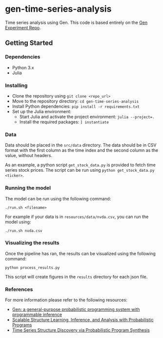 # gen-time-series-analysis

Time series analysis using Gen. This code is based entirely on the [Gen Experiment Repo](https://github.com/probcomp/pldi2019-gen-experiments).

## Getting Started

### Dependencies

- Python 3.x
- Julia

### Installing

- Clone the repository using `git clone <repo_url>`
- Move to the repository directory: `cd gen-time-series-analysis`
- Install Python dependencies: `pip install -r requirements.txt`
- Set up the Julia environment:
  - Start Julia and activate the project environment: `julia --project=.` 
  - Install the required packages: `] instantiate`

### Data

Data should be placed in the `src/data` directory. The data should be in CSV format with the first column as the time index and the second column as the value, without headers.

As an example, a python script `get_stock_data.py` is provided to fetch time series stock prices. The script can be run using `python get_stock_data.py <ticker>`.

### Running the model

The model can be run using the following command:

```
./run.sh <filename>
```

For example if your data is in `resources/data/nvda.csv`, you can run the model using:

```
./run.sh nvda.csv
```

### Visualizing the results
Once the pipeline has ran, the results can be visualized using the following command:

```
python process_results.py
```

This script will create figures in the `results` directory for each json file.

### References

For more information please refer to the following resources:

- [Gen: a general-purpose probabilistic programming system with programmable inference](https://dl.acm.org/doi/10.1145/3314221.3314642)
- [Scalable Structure Learning, Inference, and Analysis with Probabilistic Programs](https://dspace.mit.edu/handle/1721.1/147226)
- [Time Series Structure Discovery via Probabilistic Program Synthesis](https://arxiv.org/abs/1611.07051)